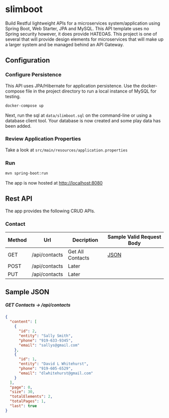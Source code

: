 # slimboot
Build Restful lightweight APIs for a microservices system/application using Spring Boot, Web Starter, JPA and MySQL.
This API template uses no Spring security however, it does provide HATEOAS. This project is one of several that will
provide design elements for microservices that will make up a larger system and be managed behind an API Gateway.

## Configuration

### Configure Persistence
This API uses JPA/Hibernate for application persistence. Use the docker-compose file in the 
project directory to run a local instance of MySQL for testing. 
```bash
docker-compose up
```
Next, run the sql at `data/slimboot.sql` on the command-line or using a database client tool.
Your database is now created and some play data has been added.

### Review Application Properties
Take a look at `src/main/resources/application.properties`

### Run
```bash
mvn spring-boot:run
```
The app is now hosted at <http://localhost:8080>

## Rest API

The app provides the following CRUD APIs.

### Contact

| Method | Url | Decription | Sample Valid Request Body | 
| ------ | --- | ---------- | --------------------------- |
| GET    | /api/contacts    | Get All Contacts | [JSON]($getallcontacts) |
| POST   | /api/contacts    | Later |  |
| PUT    | /api/contacts    | Later |  |


## Sample JSON 

##### <a id="getallcontacts">GET Contacts -> /api/contacts</a>
```json
{
  "content": [
    {
      "id": 2,
      "entity": "Sally Smith",
      "phone": "919-633-9345",
      "email": "sallys@gmail.com"
    },
    {
      "id": 1,
      "entity": "David L Whitehurst",
      "phone": "919-605-6529",
      "email": "dlwhitehurst@gmail.com"
    }
  ],
  "page": 0,
  "size": 30,
  "totalElements": 2,
  "totalPages": 1,
  "last": true
}
```

